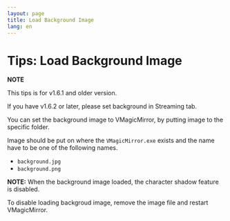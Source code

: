 ```yaml
---
layout: page
title: Load Background Image
lang: en
---
```


# Tips: Load Background Image

<div class="note-area" markdown="1">

**NOTE**

This tips is for v1.6.1 and older version.

If you have v1.6.2 or later, please set background in Streaming tab.

</div>


You can set the background image to VMagicMirror, by putting image to the specific folder.

Image should be put on where the `VMagicMirror.exe` exists and the name have to be one of the following names.

* `background.jpg`
* `background.png`

**NOTE:** When the background image loaded, the character shadow feature is disabled.

To disable loading backgroud image, remove the image file and restart VMagicMirror.
